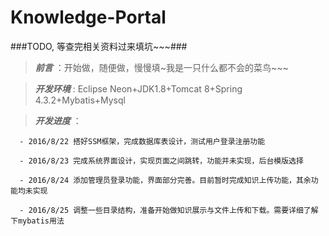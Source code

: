 # Knowledge-Portal
###TODO, 等查完相关资料过来填坑~~~###
> ***前言*** ：开始做，随便做，慢慢填~我是一只什么都不会的菜鸟~~~

> ***开发环境*** : Eclipse Neon+JDK1.8+Tomcat 8+Spring 4.3.2+Mybatis+Mysql

> ***开发进度*** ：

      - 2016/8/22 搭好SSM框架，完成数据库表设计，测试用户登录注册功能
      
      - 2016/8/23 完成系统界面设计，实现页面之间跳转，功能并未实现，后台模版选择
      
      - 2016/8/24 添加管理员登录功能，界面部分完善。目前暂时完成知识上传功能，其余功能均未实现
      
      - 2016/8/25 调整一些目录结构，准备开始做知识展示与文件上传和下载。需要详细了解下mybatis用法
